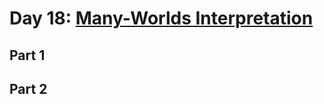 # Day 18: [Many-Worlds Interpretation](https://adventofcode.com/2019/day/18)

## Part 1


## Part 2


